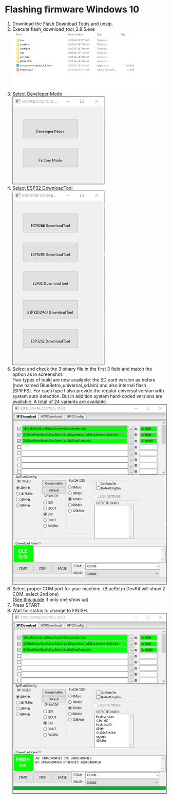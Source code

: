 # Flashing firmware Windows 10
1. Download the [Flash Download Tools](https://www.espressif.com/en/support/download/other-tools) and unzip.
2. Execute flash_download_tool_3.8.5.exe\
![](img/explorer_iaheNf1C24.png)
3. Select Developer Mode\
![](img/flash_download_tool_3.8.5_TlqnyxB9Ji.png)
4. Select ESP32 DownloadTool\
![](img/flash_download_tool_3.8.5_WXhPGbf8md.png)
5. Select and check the 3 binary file in the first 3 field and match the option as in screenshot.\
Two types of build are now available: the SD card version as before (now named BlueRetro_universal_sd.bin) and also internal flash (SPIFFS). For each type I also provide the regular universal version with system auto detection. But in addition system hard-coded versions are available. A total of 24 variants are available.\
![](img/flash_download_tool_3.8.5_lBiiCrN3Gd.png)
6. Select proper COM port for your machine. (BlueRetro DevKit will show 2 COM, select 2nd one)\
   ([See this guide](https://github.com/darthcloud/BlueRetro/wiki/Missing-2nd-COM-port-Win10-BlueRetro-DevKit-fix) if only one show up)
7. Press START
8. Wait for status to change to FINISH.\
![](img/flash_download_tool_3.8.5_BDyWW8n9Wb.png)